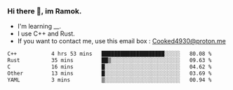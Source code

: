 ### Hi there 👋, im Ramok.

- I'm learning __.
- I use C++ and Rust.
- If you want to contact me, use this email box : Cooked4930@proton.me

<!--START_SECTION:waka-->

```txt
C++           4 hrs 53 mins   ████████████████████░░░░░   80.08 %
Rust          35 mins         ██▒░░░░░░░░░░░░░░░░░░░░░░   09.63 %
C             16 mins         █░░░░░░░░░░░░░░░░░░░░░░░░   04.62 %
Other         13 mins         █░░░░░░░░░░░░░░░░░░░░░░░░   03.69 %
YAML          3 mins          ▒░░░░░░░░░░░░░░░░░░░░░░░░   00.94 %
```

<!--END_SECTION:waka-->
